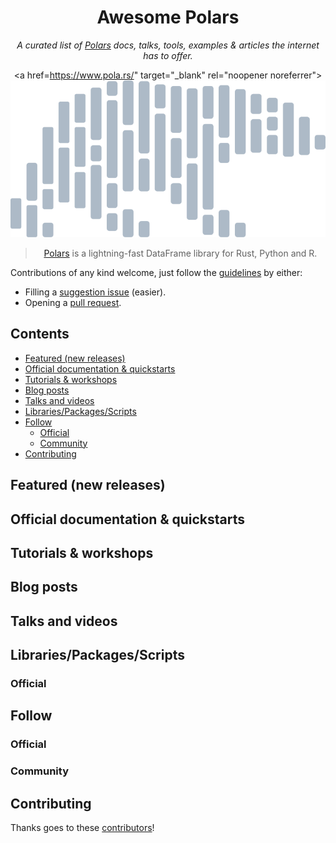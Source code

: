 <div align="center">

# Awesome Polars

*A curated list of [Polars](https://www.pola.rs/) docs, talks, tools, examples & articles the internet has to offer.*

<a href=https://www.pola.rs/" target="_blank" rel="noopener noreferrer">
  <img src="media/polars-logo-dimmed.png" alt-text="Polars's logo."/>
</a>

> [Polars](https://www.pola.rs/) is a lightning-fast DataFrame library for Rust, Python and R.

</div>

Contributions of any kind welcome, just follow the [guidelines](.github/CONTRIBUTING.md) by either:

- Filling a [suggestion issue](https://github.com/ddotta/awesome-polars/issues/new?assignees=ddotta&labels=&template=suggestion.yml) (easier).
- Opening a [pull request](https://github.com/ddotta/awesome-polars/compare).

## Contents

- [Featured (new releases)](#featured-new-releases)
- [Official documentation \& quickstarts](#official-documentation--quickstarts)
- [Tutorials \& workshops](#tutorials--workshops)
- [Blog posts](#blog-posts)
- [Talks and videos](#talks-and-videos)
- [Libraries/Packages/Scripts](#librariespackagesscripts)
- [Follow](#follow)
  - [Official](#official)
  - [Community](#community)
- [Contributing](#Contributing)

## Featured (new releases)

## Official documentation & quickstarts

## Tutorials & workshops

## Blog posts

## Talks and videos

## Libraries/Packages/Scripts

### Official

## Follow

<!-- list people worth following on social sites (Twitter, LinkedIn, GitHub, YouTube etc.) -->

### Official

### Community

## Contributing

Thanks goes to these [contributors](https://github.com/mcanouil/awesome-quarto/graphs/contributors)!
